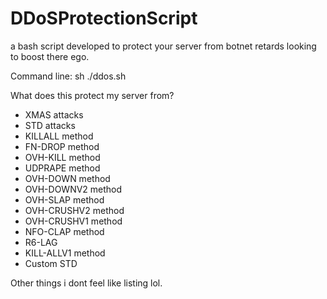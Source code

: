 # DDoSProtectionScript
a bash script developed to protect your server from botnet retards looking to boost there ego. 



Command line: sh ./ddos.sh



What does this protect my server from? 

- XMAS attacks 
- STD attacks 
- KILLALL method
- FN-DROP method
- OVH-KILL method
- UDPRAPE method 
- OVH-DOWN method 
- OVH-DOWNV2 method 
- OVH-SLAP method 
- OVH-CRUSHV2 method 
- OVH-CRUSHV1 method 
- NFO-CLAP method 
- R6-LAG 
- KILL-ALLV1 method 
- Custom STD


Other things i dont feel like listing lol.
